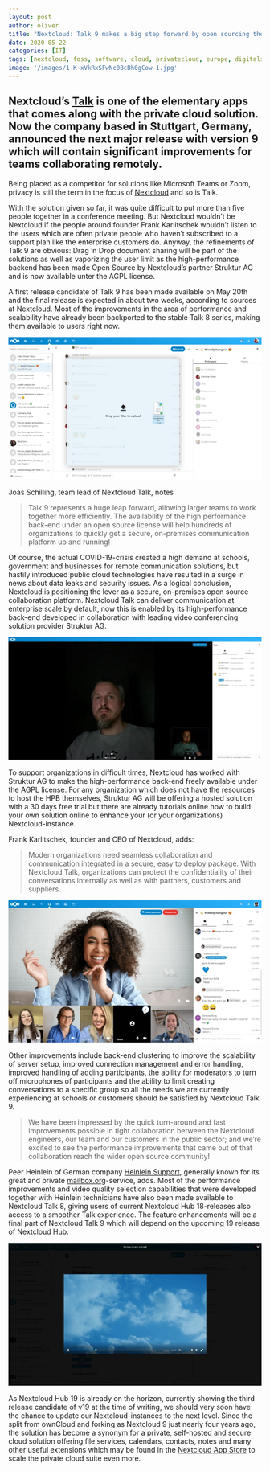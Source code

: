 ```yaml
---
layout: post
author: oliver
title: "Nextcloud: Talk 9 makes a big step forward by open sourcing the high-performance backend"
date: 2020-05-22
categories: [IT]
tags: [nextcloud, foss, software, cloud, privatecloud, europe, digitalsovereignty]     # TAG names should always be lowercase
image: '/images/1-K-xVkRxSFwNc0BcBh0gCow-1.jpg'
---
```


## Nextcloud’s [Talk](https://nextcloud.com/talk/) is one of the elementary apps that comes along with the private cloud solution. Now the company based in Stuttgart, Germany, announced the next major release with version 9 which will contain significant improvements for teams collaborating remotely.

Being placed as a competitor for solutions like Microsoft Teams or Zoom, privacy is still the term in the focus of [Nextcloud](https://nextcloud.com/) and so is Talk.

With the solution given so far, it was quite difficult to put more than five people together in a conference meeting. But Nextcloud wouldn’t be Nextcloud if the people around founder Frank Karlitschek wouldn’t listen to the users which are often private people who haven’t subscribed to a support plan like the enterprise customers do. Anyway, the refinements of Talk 9 are obvious: Drag ’n Drop document sharing will be part of the solutions as well as vaporizing the user limit as the high-performance backend has been made Open Source by Nextcloud’s partner Struktur AG and is now available unter the AGPL license.

A first release candidate of Talk 9 has been made available on May 20th and the final release is expected in about two weeks, according to sources at Nextcloud. Most of the improvements in the area of performance and scalability have already been backported to the stable Talk 8 series, making them available to users right now.

![](../images/1-A2OGToRO2FBDvyK47qnpSQ.jpg)

Joas Schilling, team lead of Nextcloud Talk, notes

> Talk 9 represents a huge leap forward, allowing larger teams to work together more efficiently. The availability of the high performance back-end under an open source license will help hundreds of organizations to quickly get a secure, on-premises communication platform up and running!

Of course, the actual COVID-19-crisis created a high demand at schools, government and businesses for remote communication solutions, but hastily introduced public cloud technologies have resulted in a surge in news about data leaks and security issues. As a logical conclusion, Nextcloud is positioning the lever as a secure, on-premises open source collaboration platform. Nextcloud Talk can deliver communication at enterprise scale by default, now this is enabled by its high-performance back-end developed in collaboration with leading video conferencing solution provider Struktur AG.

![](../images/1-YOnmwvAlQdAMnudSISS0EQ.jpg)

To support organizations in difficult times, Nextcloud has worked with Struktur AG to make the high-performance back-end freely available under the AGPL license. For any organization which does not have the resources to host the HPB themselves, Struktur AG will be offering a hosted solution with a 30 days free trial but there are already tutorials online how to build your own solution online to enhance your (or your organizations) Nextcloud-instance.  

Frank Karlitschek, founder and CEO of Nextcloud, adds:

> Modern organizations need seamless collaboration and communication integrated in a secure, easy to deploy package. With Nextcloud Talk, organizations can protect the confidentiality of their conversations internally as well as with partners, customers and suppliers.

![](../images/1-jnvfvhM6yrUrWYv7VDMxGA.jpg)

Other improvements include back-end clustering to improve the scalability of server setup, improved connection management and error handling, improved handling of adding participants, the ability for moderators to turn off microphones of participants and the ability to limit creating conversations to a specific group so all the needs we are currently experiencing at schools or customers should be satisfied by Nextcloud Talk 9.

> We have been impressed by the quick turn-around and fast improvements possible in tight collaboration between the Nextcloud engineers, our team and our customers in the public sector; and we’re excited to see the performance improvements that came out of that collaboration reach the wider open source community!

Peer Heinlein of German company [Heinlein Support](https://www.heinlein-support.de/), generally known for its great and private [mailbox.org](https://mailbox.org/)\-service, adds. Most of the performance improvements and video quality selection capabilities that were developed together with Heinlein technicians have also been made available to Nextcloud Talk 8, giving users of current Nextcloud Hub 18-releases also access to a smoother Talk experience. The feature enhancements will be a final part of Nextcloud Talk 9 which will depend on the upcoming 19 release of Nextcloud Hub.

![](../images/1-pN-m4hMu9x4W1_CDtSEhkA.jpg)

As Nextcloud Hub 19 is already on the horizon, currently showing the third release candidate of v19 at the time of writing, we should very soon have the chance to update our Nextcloud-instances to the next level. Since the split from ownCloud and forking as Nextcloud 9 just nearly four years ago, the solution has become a synonym for a private, self-hosted and secure cloud solution offering file services, calendars, contacts, notes and many other useful extensions which may be found in the [Nextcloud App Store](https://apps.nextcloud.com/) to scale the private cloud suite even more.
